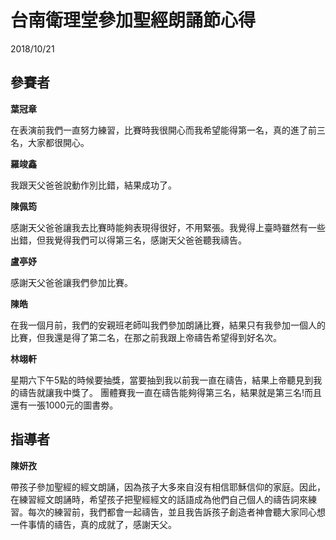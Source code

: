 # 台南衛理堂參加聖經朗誦節心得
2018/10/21
## 參賽者

**葉冠章**

在表演前我們一直努力練習，比賽時我很開心而我希望能得第一名，真的進了前三名，大家都很開心。

**羅竣鑫**

我跟天父爸爸說動作別比錯，結果成功了。

**陳佩筠**

感謝天父爸爸讓我去比賽時能夠表現得很好，不用緊張。我覺得上臺時雖然有一些出錯，但我覺得我們可以得第三名，感謝天父爸爸聽我禱告。

**盧亭妤**

感謝天父爸爸讓我們參加比賽。

**陳皓**

在我一個月前，我們的安親班老師叫我們參加朗誦比賽，結果只有我參加一個人的比賽，但我還是得了第二名，在那之前我跟上帝禱告希望得到好名次。

**林翊軒**

星期六下午5點的時候要抽獎，當要抽到我以前我一直在禱告，結果上帝聽見到我的禱告就讓我中獎了。
團體賽我一直在禱告能夠得第三名，結果就是第三名!而且還有一張1000元的圖書劵。

## 指導者

**陳妍孜**

帶孩子參加聖經的經文朗誦，因為孩子大多來自沒有相信耶穌信仰的家庭。因此，在練習經文朗誦時，希望孩子把聖經經文的話語成為他們自己個人的禱告詞來練習。每次的練習前，我們都會一起禱告，並且我告訴孩子創造者神會聽大家同心想一件事情的禱告，真的成就了，感謝天父。